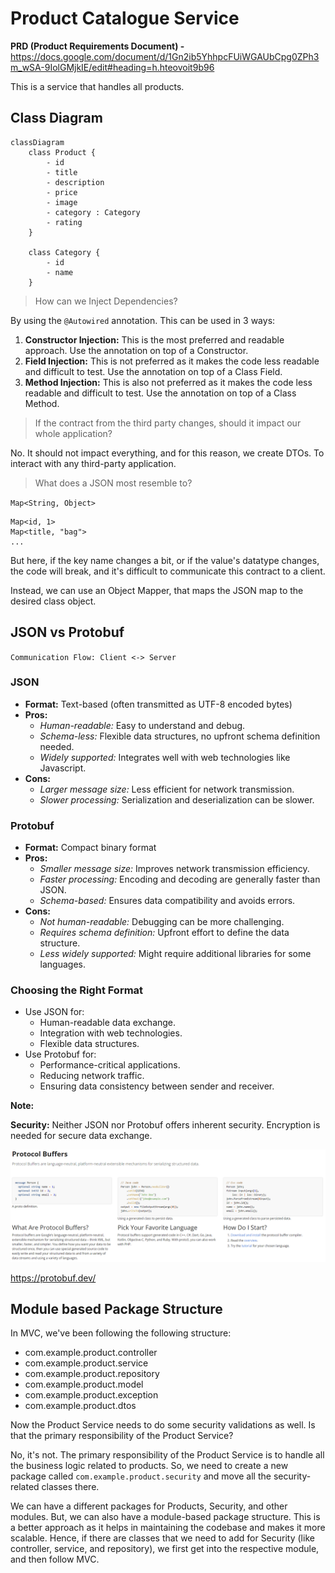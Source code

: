 # Product Catalogue Service

**PRD (Product Requirements Document) -** https://docs.google.com/document/d/1Gn2ib5YhhpcFUiWGAUbCpg0ZPh3m_wSA-9IolGMjkIE/edit#heading=h.hteovoit9b96

This is a service that handles all products.

## Class Diagram

```mermaid
classDiagram
    class Product {
        - id
        - title
        - description
        - price
        - image
        - category : Category
        - rating
    }

    class Category {
        - id
        - name
    }
```

> How can we Inject Dependencies?

By using the `@Autowired` annotation. This can be used in 3 ways:

1. **Constructor Injection:** This is the most preferred and readable approach. Use the annotation on top of a Constructor.
2. **Field Injection:** This is not preferred as it makes the code less readable and difficult to test. Use the annotation on top of a Class Field.
3. **Method Injection:** This is also not preferred as it makes the code less readable and difficult to test. Use the annotation on top of a Class Method.

> If the contract from the third party changes, should it impact our whole application?

No. It should not impact everything, and for this reason, we create DTOs. To interact with any third-party application.

> What does a JSON most resemble to?

`Map<String, Object>`
```
Map<id, 1>
Map<title, "bag">
...
```

But here, if the key name changes a bit, or if the value's datatype changes, the code will break, and it's difficult to communicate this contract to a client.

Instead, we can use an Object Mapper, that maps the JSON map to the desired class object.

## JSON vs Protobuf

`Communication Flow: Client <-> Server
`
### JSON

- **Format:** Text-based (often transmitted as UTF-8 encoded bytes)
- **Pros:**
  - *Human-readable:* Easy to understand and debug.
  - *Schema-less:* Flexible data structures, no upfront schema definition needed.
  - *Widely supported:* Integrates well with web technologies like Javascript.
- **Cons:**
  - *Larger message size:* Less efficient for network transmission.
  - *Slower processing:* Serialization and deserialization can be slower.

### Protobuf

- **Format:** Compact binary format
- **Pros:**
  - *Smaller message size:* Improves network transmission efficiency.
  - *Faster processing:* Encoding and decoding are generally faster than JSON.
  - *Schema-based:* Ensures data compatibility and avoids errors.
- **Cons:**
  - *Not human-readable:* Debugging can be more challenging.
  - *Requires schema definition:* Upfront effort to define the data structure.
  - *Less widely supported:* Might require additional libraries for some languages.

### Choosing the Right Format

- Use JSON for:
  - Human-readable data exchange.
  - Integration with web technologies.
  - Flexible data structures.
- Use Protobuf for:
  - Performance-critical applications.
  - Reducing network traffic.
  - Ensuring data consistency between sender and receiver.

**Note:**

**Security:** Neither JSON nor Protobuf offers inherent security. Encryption is needed for secure data exchange.

![alt text](image.png)

https://protobuf.dev/

## Module based Package Structure

In MVC, we've been following the following structure:

- com.example.product.controller
- com.example.product.service
- com.example.product.repository
- com.example.product.model
- com.example.product.exception
- com.example.product.dtos

Now the Product Service needs to do some security validations as well. Is that the primary responsibility of the Product Service?

No, it's not. The primary responsibility of the Product Service is to handle all the business logic related to products. So, we need to create a new package called `com.example.product.security` and move all the security-related classes there.

We can have a different packages for Products, Security, and other modules. But, we can also have a module-based package structure. This is a better approach as it helps in maintaining the codebase and makes it more scalable. Hence, if there are classes that we need to add for Security (like controller, service, and repository), we first get into the respective module, and then follow MVC.
